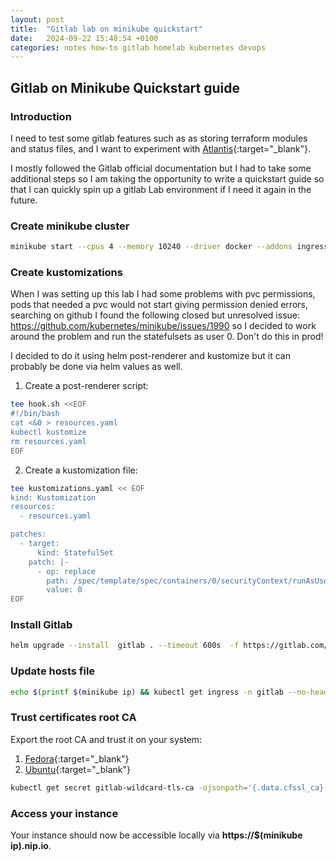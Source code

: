```yaml
---
layout: post
title:  "Gitlab lab on minikube quickstart"
date:   2024-09-22 15:48:54 +0100
categories: notes how-to gitlab homelab kubernetes devops
---
```


## **Gitlab on Minikube Quickstart guide**

### Introduction

I need to test some gitlab features such as as storing terraform modules and status files, and I want to experiment with [Atlantis](https://www.runatlantis.io/){:target="_blank"}.

I mostly followed the Gitlab official documentation but I had to take some additional steps so I am taking the opportunity to write a quickstart guide so that I can quickly spin up a gitlab Lab environment if I need it again in the future.

### Create minikube cluster

```bash
minikube start --cpus 4 --memory 10240 --driver docker --addons ingress
```

### Create kustomizations

When I was setting up this lab I had some problems with pvc permissions, pods that needed a pvc would not start giving permission denied errors, searching on github I found the following closed but unresolved issue: https://github.com/kubernetes/minikube/issues/1990 so I decided to work around the problem and run the statefulsets as user 0. Don't do this in prod!

I decided to do it using helm post-renderer and kustomize but it can probably be done via helm values as well.

1. Create a post-renderer script:

```bash
tee hook.sh <<EOF
#!/bin/bash
cat <&0 > resources.yaml
kubectl kustomize
rm resources.yaml
EOF
```

2. Create a kustomization file:

```bash
tee kustomizations.yaml << EOF
kind: Kustomization
resources:
  - resources.yaml

patches:
  - target:
      kind: StatefulSet
    patch: |-
      - op: replace
        path: /spec/template/spec/containers/0/securityContext/runAsUser
        value: 0
EOF
```

### Install Gitlab

```bash
helm upgrade --install  gitlab . --timeout 600s  -f https://gitlab.com/gitlab-org/charts/gitlab/raw/master/examples/values-minikube-minimum.yaml  --set global.hosts.domain=$(minikube ip).nip.io  --set global.hosts.externalIP=$(minikube ip)  --post-renderer ./hook.sh  --set global.appConfig.terraformState.enabled=true --create-namespace --namespace gitlab
```

### Update hosts file

```bash
echo $(printf $(minikube ip) && kubectl get ingress -n gitlab --no-headers=true  -o custom-columns=HOSTS:.spec.rules[].host | awk '{ printf " " $1}' )  | sudo tee -a  /etc/hosts
```

### Trust certificates root CA

Export the root CA and trust it on your system:

1. [Fedora](https://docs.fedoraproject.org/en-US/quick-docs/using-shared-system-certificates/){:target="_blank"}
1. [Ubuntu](https://ubuntu.com/server/docs/install-a-root-ca-certificate-in-the-trust-store){:target="_blank"}

```bash
kubectl get secret gitlab-wildcard-tls-ca -ojsonpath='{.data.cfssl_ca}' | base64 --decode > gitlab.192.168.49.2.nip.io.ca.pem
```

### Access your instance

Your instance should now be accessible locally via **https://$(minikube ip).nip.io**.
